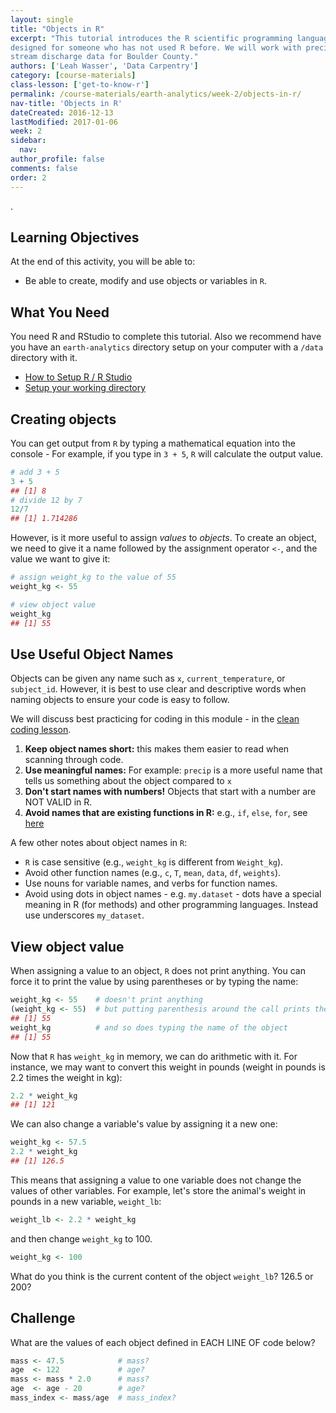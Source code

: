 ```yaml
---
layout: single
title: "Objects in R"
excerpt: "This tutorial introduces the R scientific programming language. It is
designed for someone who has not used R before. We will work with precipitation and
stream discharge data for Boulder County."
authors: ['Leah Wasser', 'Data Carpentry']
category: [course-materials]
class-lesson: ['get-to-know-r']
permalink: /course-materials/earth-analytics/week-2/objects-in-r/
nav-title: 'Objects in R'
dateCreated: 2016-12-13
lastModified: 2017-01-06
week: 2
sidebar:
  nav:
author_profile: false
comments: false
order: 2
---
```


.

<div class='notice--success' markdown="1">

## <i class="fa fa-graduation-cap" aria-hidden="true"></i> Learning Objectives
At the end of this activity, you will be able to:

* Be able to create, modify and use objects or variables in `R`.

## <i class="fa fa-check-square-o fa-2" aria-hidden="true"></i> What You Need

You need R and RStudio to complete this tutorial. Also we recommend have you
have an `earth-analytics` directory setup on your computer with a `/data`
directory with it.

* [How to Setup R / R Studio](/course-materials/earth-analytics/week-1/setup-r-rstudio/)
* [Setup your working directory](/course-materials/earth-analytics/week-1/setup-working-directory/)

</div>


## Creating objects

You can get output from `R` by typing a mathematical equation into the console -
For example, if you type in `3 + 5`, `R` will calculate the output value.


```r
# add 3 + 5
3 + 5
## [1] 8
# divide 12 by 7
12/7
## [1] 1.714286
```

However, is it more useful to assign _values_ to
_objects_. To create an object, we need to give it a name followed by the
assignment operator `<-`, and the value we want to give it:


```r
# assign weight_kg to the value of 55
weight_kg <- 55

# view object value
weight_kg
## [1] 55
```

## Use Useful Object Names
Objects can be given any name such as `x`, `current_temperature`, or
`subject_id`. However, it is best to use clear and descriptive words when naming
objects to ensure your code is easy to follow.

We will discuss best practicing for coding in this module - in the [clean coding
lesson](/course-materials/earth-analytics/week-2/write-clean-code-with-r/).

1. **Keep object names short:** this makes them easier to read when scanning through code.
2. **Use meaningful names:** For example: `precip` is a more useful name that tells us something about the object compared to `x`
3. **Don't start names with numbers!** Objects that start with a number are NOT VALID in R.
4. **Avoid names that are existing functions in R:** e.g.,
`if`, `else`, `for`, see
[here](https://stat.ethz.ch/R-manual/R-devel/library/base/html/Reserved.html)

A few other notes about object names in `R`:

* `R` is case sensitive (e.g., `weight_kg` is different from `Weight_kg`).
* Avoid other function names (e.g., `c`, `T`, `mean`, `data`, `df`, `weights`).
* Use nouns for variable names, and verbs for function names.
* Avoid using dots in object names - e.g. `my.dataset` - dots have a special meaning in R (for methods) and other programming languages. Instead use underscores `my_dataset`.

## View object value
When assigning a value to an object, `R` does not print anything. You can force
it to print the value by using parentheses or by typing the name:


```r
weight_kg <- 55    # doesn't print anything
(weight_kg <- 55)  # but putting parenthesis around the call prints the value of `weight_kg`
## [1] 55
weight_kg          # and so does typing the name of the object
## [1] 55
```

Now that `R` has `weight_kg` in memory, we can do arithmetic with it. For
instance, we may want to convert this weight in pounds (weight in pounds is 2.2
times the weight in kg):


```r
2.2 * weight_kg
## [1] 121
```

We can also change a variable's value by assigning it a new one:


```r
weight_kg <- 57.5
2.2 * weight_kg
## [1] 126.5
```

This means that assigning a value to one variable does not change the values of
other variables.  For example, let's store the animal's weight in pounds in a new
variable, `weight_lb`:


```r
weight_lb <- 2.2 * weight_kg
```

and then change `weight_kg` to 100.


```r
weight_kg <- 100
```

What do you think is the current content of the object `weight_lb`? 126.5 or 200?

<div class="notice--warning" markdown="1">

## <i class="fa fa-pencil-square-o" aria-hidden="true"></i> Challenge

What are the values of each object defined in EACH LINE OF code below?


```r
mass <- 47.5            # mass?
age  <- 122             # age?
mass <- mass * 2.0      # mass?
age  <- age - 20        # age?
mass_index <- mass/age  # mass_index?
```
</div>

